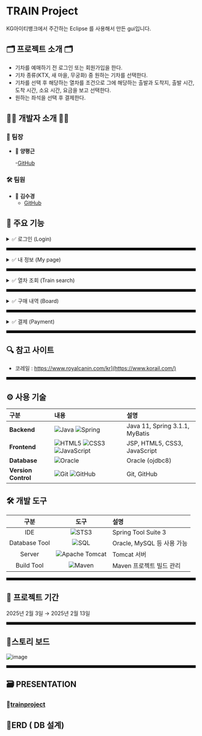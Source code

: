 

# TRAIN Project
KG아이티뱅크에서 주간하는 Eclipse 를 사용해서 만든 gui입니다. 



## 🗂️ 프로젝트 소개 🗂️

- 기차를 예매하기 전 로그인 또는 회원가입을 한다.
- 기차 종류(KTX, 새 마을, 무궁화) 중 원하는 기차를 선택한다.
- 기차를 선택 후 해당하는 열차를 조건으로 그에 해당하는  출발과 도착지, 출발 시간, 도착 시간, 소요 시간, 요금을  보고 선택한다.
- 원하는 좌석을 선택 후 결제한다.

## 👩‍💻 개발자 소개 👨‍💻

### 👑 팀장
- 💎 **양평근**
  
  -[GitHub](https://github.com/ypk0680)

### 🛠️ 팀원
- 🧩 **김수경**
  - [GitHub](https://github.com/Kim-suk)

## 🔎 주요 기능

<details>
<summary>✅ 로그인 (Login)</summary>

+ 간편하게 로그인할 수 있도록 소셜 로그인 기능 구현

![image](https://github.com/user-attachments/assets/821deb90-cdad-47e1-acf0-cce358026e5d)

</details>

<hr style="border: 3px solid #000;">

<details>
<summary>✅ 내 정보 (My page)</summary>

+ 회원 정보 수정  
: 이름, 나이, 이메일

![image](https://github.com/user-attachments/assets/b1624cdb-8f3e-4478-a085-122e2dd10217)

+ 비밀번호 변경  
: 기존 비밀번호 입력 후 새 비밀번호 입력

![image](https://github.com/user-attachments/assets/df7844ea-8f56-4da5-8ff7-79e4ae28abe5)

+ 회원 탈퇴  
: 현재 비밀번호 입력 후 회원탈퇴 가능

![image](https://github.com/user-attachments/assets/9e2ce22f-4f0b-4eca-802b-130a2b1511b3)

</details>

<hr style="border: 3px solid #000;">

<details>
<summary>✅ 열차 조회 (Train search)</summary>

+ 현재 위치 기반으로 반경 1km에 있는 동물병원 위치 확인 가능

![image](https://github.com/user-attachments/assets/81039edf-e25c-475c-9c22-65d1443570b1)

+ 마킹 되어있는 동물병원 클릭 시 상세 정보 확인 가능

![image](https://github.com/user-attachments/assets/042a80ef-4af7-45ee-bd05-93d09adf6595)

</details>

<hr style="border: 3px solid #000;">

<details>
<summary>✅ 구매 내역 (Board)</summary>

+ 게시글 등록

![write](https://github.com/user-attachments/assets/da062942-b746-4dda-ad53-fa3c0940e229)

+ 게시글 수정

![modify](https://github.com/user-attachments/assets/359bd10b-320c-425b-a63c-209b29028c2d)

+ 게시글 삭제

![delete](https://github.com/user-attachments/assets/e361e00e-e510-43bb-8890-687b01cd74ba)

+ 게시글 좋아요, 댓글, 조회수

![like](https://github.com/user-attachments/assets/7050481d-cfd3-40a0-9254-2442c89791ed)

</details>

<hr style="border: 3px solid #000;">

<details>
<summary>✅ 결제 (Payment)</summary>

+ 카테고리별 상세 검색 가능

![image](https://github.com/user-attachments/assets/d99b60d0-d184-4824-bf72-aa76c896c922)

+ 장바구니

![장바구니](https://github.com/user-attachments/assets/b1fd8e91-61b1-4d59-b98e-c12b4032da22)

+ 결제

![결제 성공](https://github.com/user-attachments/assets/7a0f5066-5d21-47c6-8a16-f39774a4fbfc)

</details>
<hr style="border: 3px solid #000;">

## 🔍 참고 사이트 
- 코레일 : https://www.royalcanin.com/kr](https://www.korail.com/)

<hr style="border: 3px solid #000;">

## ⚙ 사용 기술

| 구분 | 내용 | 설명 |
|:---|:---|:---|
| **Backend** | ![Java](https://img.shields.io/badge/java-%23ED8B00.svg?style=for-the-badge&logo=openjdk&logoColor=white) ![Spring](https://img.shields.io/badge/spring-%236DB33F.svg?style=for-the-badge&logo=spring&logoColor=white)  | Java 11, Spring 3.1.1, MyBatis |
| **Frontend** | ![HTML5](https://img.shields.io/badge/html5-%23E34F26.svg?style=for-the-badge&logo=html5&logoColor=white) ![CSS3](https://img.shields.io/badge/css3-%231572B6.svg?style=for-the-badge&logo=css3&logoColor=white) ![JavaScript](https://img.shields.io/badge/javascript-%23323330.svg?style=for-the-badge&logo=javascript&logoColor=%23F7DF1E) | JSP, HTML5, CSS3, JavaScript |
| **Database** | ![Oracle](https://img.shields.io/badge/Oracle-F80000?style=for-the-badge&logo=oracle&logoColor=white) | Oracle (ojdbc8) |
| **Version Control** | ![Git](https://img.shields.io/badge/git-%23F05033.svg?style=for-the-badge&logo=git&logoColor=white) ![GitHub](https://img.shields.io/badge/github-%23121011.svg?style=for-the-badge&logo=github&logoColor=white) | Git, GitHub |


## 🛠️ 개발 도구

| 구분 | 도구 | 설명 |
|:----:|:----:|:----|
| IDE | ![STS3](https://img.shields.io/badge/STS3-F7DF1E?style=for-the-badge&logo=Spring&logoColor=black) | Spring Tool Suite 3 |
| Database Tool | ![SQL](https://img.shields.io/badge/SQL-4479A1?style=for-the-badge&logo=MySQL&logoColor=black) | Oracle, MySQL 등 사용 가능 |
| Server | ![Apache Tomcat](https://img.shields.io/badge/Apache_Tomcat-F8DC75?style=for-the-badge&logo=ApacheTomcat&logoColor=black) | Tomcat 서버 |
| Build Tool | ![Maven](https://img.shields.io/badge/Apache_Maven-C71A36?style=for-the-badge&logo=ApacheMaven&logoColor=white) | Maven 프로젝트 빌드 관리 |

<hr style="border: 3px solid #000;">

## 📅 프로젝트 기간
2025년 2월 3일 → 2025년 2월 13일

<hr style="border: 3px solid #000;">

## 🧭스토리 보드

![image](https://github.com/user-attachments/assets/9efe8fef-65d6-42e9-9f43-8d19b5d18e6d)

<hr style="border: 3px solid #000;">

## 🗃 PRESENTATION
### 📎[trainproject](https://docs.google.com/presentation/d/1hI2vCLWFTWVr8YAIpfm7Xa4CDafsCqKX/edit?usp=sharing&ouid=115265115342844139543&rtpof=true&sd=true)


## 🧶ERD ( DB 설계)



